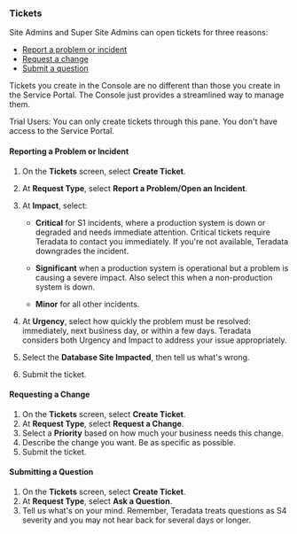 ### Tickets

Site Admins and Super Site Admins can open tickets for three reasons: 

- [Report a problem or incident](#reporting-a-problem-or-incident) 
- [Request a change](#requesting-a-change)
- [Submit a question](#submitting-a-question)

Tickets you create in the Console are no different than those you create in the Service Portal. The Console just provides a streamlined way to manage them.

Trial Users: You can only create tickets through this pane. You don't have access to the Service Portal.

#### Reporting a Problem or Incident

1. On the **Tickets** screen, select **Create Ticket**.
1. At **Request Type**, select **Report a Problem/Open an Incident**.
1. At **Impact**, select:

     - **Critical** for S1 incidents, where a production system is down or degraded and needs immediate attention. Critical tickets require Teradata to contact you immediately. If you're not available, Teradata downgrades the incident.
      
     - **Significant** when a production system is operational but a problem is causing a severe impact. Also select this when a non-production system is down.
     - **Minor** for all other incidents. 
1. At **Urgency**, select how quickly the problem must be resolved: immediately, next business day, or within a few days. Teradata considers both Urgency and Impact to address your issue appropriately.  
1. Select the **Database Site Impacted**, then tell us what's wrong. 
1. Submit the ticket. 

#### Requesting a Change

1. On the **Tickets** screen, select **Create Ticket**.
1. At **Request Type**, select **Request a Change**.
1. Select a **Priority** based on how much your business needs this change.
1. Describe the change you want. Be as specific as possible.
1. Submit the ticket.

#### Submitting a Question

1. On the **Tickets** screen, select **Create Ticket**.
1. At **Request Type**, select **Ask a Question**.
1. Tell us what's on your mind. Remember, Teradata treats questions as S4 severity and you may not hear back for several days or longer.

